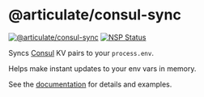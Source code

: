 # @articulate/consul-sync
[![@articulate/consul-sync](https://img.shields.io/npm/v/@articulate/consul-sync.svg)](https://www.npmjs.com/package/@articulate/consul-sync)
[![NSP Status](https://nodesecurity.io/orgs/articulate/projects/9fef40ef-560a-40a4-ab9a-9003223a43b9/badge)](https://nodesecurity.io/orgs/articulate/projects/9fef40ef-560a-40a4-ab9a-9003223a43b9)

Syncs [Consul](https://www.consul.io/) KV pairs to your `process.env`.

Helps make instant updates to your env vars in memory.

See the [documentation](https://github.com/articulate/consul-sync/blob/master/API.md) for details and examples.
